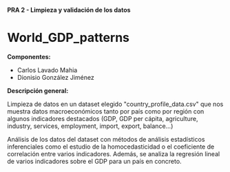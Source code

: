 **PRA 2 - Limpieza y validación de los datos**
# World_GDP_patterns

**Componentes:**

- Carlos Lavado Mahia
- Dionisio González Jiménez

**Descripción general:**

Limpieza de datos en un dataset elegido "country_profile_data.csv" que nos muestra datos macroeconómicos tanto por país como por región con algunos indicadores destacados (GDP, GDP per cápita, agriculture, industry, services, employment, import, export, balance...)

Análisis de los datos del dataset con métodos de análisis estadísticos inferenciales como el estudio de la homocedasticidad o el coeficiente de correlación entre varios indicadores. Además, se analiza la regresión lineal de varios indicadores sobre el GDP para un país en concreto.
